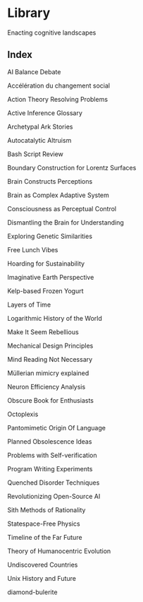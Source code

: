 # Library 

Enacting cognitive landscapes

## Index

AI Balance Debate  

Accélération du changement social  

Action Theory Resolving Problems  

Active Inference Glossary  

Archetypal Ark Stories  

Autocatalytic Altruism

Bash Script Review

Boundary Construction for Lorentz Surfaces  

Brain Constructs Perceptions  

Brain as Complex Adaptive System  

Consciousness as Perceptual Control  

Dismantling the Brain for Understanding  

Exploring Genetic Similarities  

Free Lunch Vibes  

Hoarding for Sustainability  

Imaginative Earth Perspective  

Kelp-based Frozen Yogurt  

Layers of Time  

Logarithmic History of the World  

Make It Seem Rebellious  

Mechanical Design Principles  

Mind Reading Not Necessary  

Müllerian mimicry explained  

Neuron Efficiency Analysis  

Obscure Book for Enthusiasts  

Octoplexis  

Pantomimetic Origin Of Language  

Planned Obsolescence Ideas  

Problems with Self-verification  

Program Writing Experiments  

Quenched Disorder Techniques  

Revolutionizing Open-Source AI  

Sith Methods of Rationality  

Statespace-Free Physics  

Timeline of the Far Future  

Theory of Humanocentric Evolution

Undiscovered Countries  

Unix History and Future

diamond-bulerite
